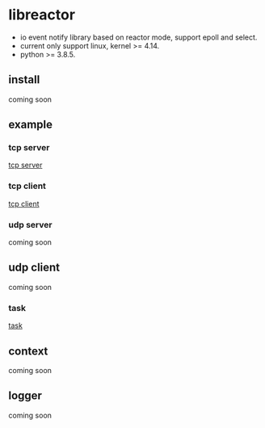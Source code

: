 # libreactor

- io event notify library based on reactor mode, support epoll and select.
- current only support linux, kernel >= 4.14.
- python >= 3.8.5.

## install

coming soon

## example

### tcp server

[tcp server](example/tcp/msg_server.py)

### tcp client

[tcp client](example/tcp/msg_client.py)

### udp server

coming soon

## udp client

coming soon

### task

[task](example/task/task.py)

## context

coming soon

## logger

coming soon
